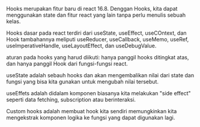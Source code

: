 Hooks merupakan fitur baru di react 16.8. Denggan Hooks, kita dapat menggunakan state dan fitur react yang lain tanpa perlu menulis sebuah kelas.

Hooks dasar pada react terdiri dari useState, useEffect, useCOntext, dan Hook tambahannya meliputi useReducer, useCallback, useMemo, useRef, useImperativeHandle, useLayoutEffect, dan useDebugValue.

aturan pada hooks yang harud diikuti: hanya panggil hooks ditingkat atas, dan hanya panggil Hook dari fungsi-fungsi react.

useState adalah sebauh hooks dan akan mengembalikan nilai dari state dan fungsi yang bisa kita gunakan untuk mengubah nilai tersebut.

useEffets adalah didalam komponen biasanya kita melakukan "side effect" seperti data fetching, subscription atau berinteraksi.

Custom hooks adalah membuat hook kita sendiri memungkinkan kita mengekstrak komponen logika ke fungsi yang dapat digunakan lagi.